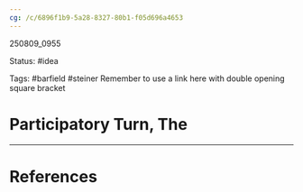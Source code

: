 ```yaml
---
cg: /c/6896f1b9-5a28-8327-80b1-f05d696a4653
---
```


250809_0955

Status: #idea

Tags: #barfield #steiner
Remember to use a link here with double opening square bracket
# Participatory Turn, The



---
# References

